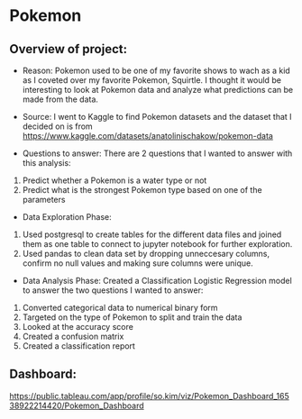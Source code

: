 # Pokemon

## Overview of project:
- Reason: Pokemon used to be one of my favorite shows to wach as a kid as I coveted over my favorite Pokemon, Squirtle.
I thought it would be interesting to look at Pokemon data and analyze what predictions can be made from the data.

- Source: I went to Kaggle to find Pokemon datasets and the dataset that I decided on is from https://www.kaggle.com/datasets/anatolinischakow/pokemon-data

- Questions to answer: There are 2 questions that I wanted to answer with this analysis:
1. Predict whether a Pokemon is a water type or not
2. Predict what is the strongest Pokemon type based on one of the parameters

- Data Exploration Phase: 
1. Used postgresql to create tables for the different data files and joined them as one table to connect to jupyter notebook for further exploration.
2. Used pandas to clean data set by dropping unneccesary columns, confirm no null values and making sure columns were unique.

- Data Analysis Phase: Created a Classification Logistic Regression model to answer the two questions I wanted to answer:
1. Converted categorical data to numerical binary form
2. Targeted on the type of Pokemon to split and train the data
3. Looked at the accuracy score 
4. Created a confusion matrix
5. Created a classification report

## Dashboard:
https://public.tableau.com/app/profile/so.kim/viz/Pokemon_Dashboard_16538922214420/Pokemon_Dashboard
